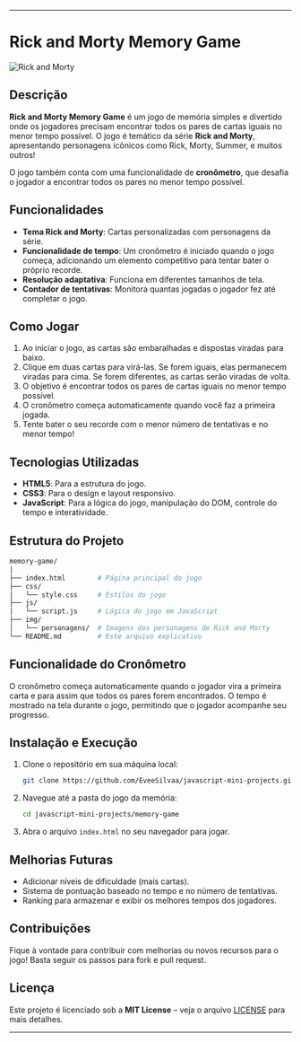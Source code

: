 
---

# Rick and Morty Memory Game

 ![Rick and Morty](https://github.com/user-attachments/assets/cc5aea27-9f5e-49ed-9acc-1477c5092512)
<!-- Substitua por um link real para uma imagem do jogo -->

## Descrição

**Rick and Morty Memory Game** é um jogo de memória simples e divertido onde os jogadores precisam encontrar todos os pares de cartas iguais no menor tempo possível. O jogo é temático da série **Rick and Morty**, apresentando personagens icônicos como Rick, Morty, Summer, e muitos outros!

O jogo também conta com uma funcionalidade de **cronômetro**, que desafia o jogador a encontrar todos os pares no menor tempo possível.

## Funcionalidades

- **Tema Rick and Morty**: Cartas personalizadas com personagens da série.
- **Funcionalidade de tempo**: Um cronômetro é iniciado quando o jogo começa, adicionando um elemento competitivo para tentar bater o próprio recorde.
- **Resolução adaptativa**: Funciona em diferentes tamanhos de tela.
- **Contador de tentativas**: Monitora quantas jogadas o jogador fez até completar o jogo.

## Como Jogar

1. Ao iniciar o jogo, as cartas são embaralhadas e dispostas viradas para baixo.
2. Clique em duas cartas para virá-las. Se forem iguais, elas permanecem viradas para cima. Se forem diferentes, as cartas serão viradas de volta.
3. O objetivo é encontrar todos os pares de cartas iguais no menor tempo possível.
4. O cronômetro começa automaticamente quando você faz a primeira jogada.
5. Tente bater o seu recorde com o menor número de tentativas e no menor tempo!

## Tecnologias Utilizadas

- **HTML5**: Para a estrutura do jogo.
- **CSS3**: Para o design e layout responsivo.
- **JavaScript**: Para a lógica do jogo, manipulação do DOM, controle do tempo e interatividade.

## Estrutura do Projeto

```bash
memory-game/
│
├── index.html        # Página principal do jogo
├── css/
│   └── style.css     # Estilos do jogo
├── js/
│   └── script.js     # Lógica do jogo em JavaScript
├── img/
│   └── personagens/  # Imagens dos personagens de Rick and Morty
└── README.md         # Este arquivo explicativo
```

## Funcionalidade do Cronômetro

O cronômetro começa automaticamente quando o jogador vira a primeira carta e para assim que todos os pares forem encontrados. O tempo é mostrado na tela durante o jogo, permitindo que o jogador acompanhe seu progresso.

## Instalação e Execução

1. Clone o repositório em sua máquina local:

   ```bash
   git clone https://github.com/EveeSilvaa/javascript-mini-projects.git
   ```

2. Navegue até a pasta do jogo da memória:

   ```bash
   cd javascript-mini-projects/memory-game
   ```

3. Abra o arquivo `index.html` no seu navegador para jogar.

## Melhorias Futuras

- Adicionar níveis de dificuldade (mais cartas).
- Sistema de pontuação baseado no tempo e no número de tentativas.
- Ranking para armazenar e exibir os melhores tempos dos jogadores.

## Contribuições

Fique à vontade para contribuir com melhorias ou novos recursos para o jogo! Basta seguir os passos para fork e pull request.

## Licença

Este projeto é licenciado sob a **MIT License** – veja o arquivo [LICENSE](LICENSE) para mais detalhes.

---
